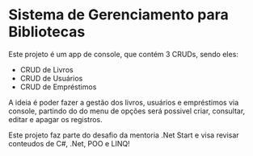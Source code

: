 # Sistema de Gerenciamento para Bibliotecas

Este projeto é um app de console, que contém 3 CRUDs, sendo eles:

- CRUD de Livros
- CRUD de Usuários
- CRUD de Empréstimos

A ideia é poder fazer a gestão dos livros, usuários e empréstimos via console, partindo do do menu de opções será possivel criar, consultar, editar e apagar os registros.

Este projeto faz parte do desafio da mentoria .Net Start e visa revisar conteudos de C#, .Net, POO e LINQ!
